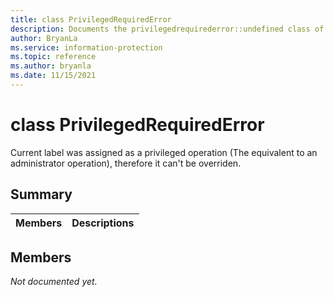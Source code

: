 ```yaml
---
title: class PrivilegedRequiredError 
description: Documents the privilegedrequirederror::undefined class of the Microsoft Information Protection (MIP) SDK.
author: BryanLa
ms.service: information-protection
ms.topic: reference
ms.author: bryanla
ms.date: 11/15/2021
---
```


# class PrivilegedRequiredError 
Current label was assigned as a privileged operation (The equivalent to an administrator operation), therefore it can't be overriden.
  
## Summary
 Members                        | Descriptions                                
--------------------------------|---------------------------------------------
  
## Members
_Not documented yet._

